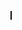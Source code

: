 

[![N|Solid](https://github.com/Naveen-nimmala/mendx-test-app/blob/main/images/directory-structure.png)](https://nodesource.com/products/nsolid)

